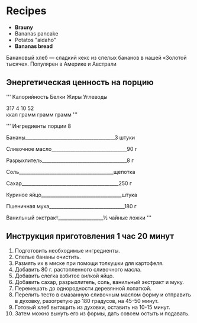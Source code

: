 # Recipes

- **Brauny**
- Bananas pancake
- Potatos "aidaho"
- **Bananas bread**

Банановый хлеб — сладкий кекс из спелых бананов в нашей «Золотой тысяче».
Популярен в Америке и Австрали

## **Энергетическая ценность на порцию**
''' 
Калорийность    Белки    Жиры    Углеводы  

317             4        10      52  
   ккал        грамм     грамм      грамм
'''

'''
 Ингредиенты                                 порции  8

Бананы______________________________________3 штуки  

Сливочное масло________________________________90 г  

Разрыхлитель____________________________________8 г  

Соль________________________________________щепотка  

Сахар_________________________________________250 г  

Куриное яйцо__________________________________штука  

Пшеничная мука________________________________180 г  

Ванильный экстракт___________________½ чайные ложки
'''  

## **Инструкция приготовления**                     1 час 20 минут
1. Подготовить необходимые ингредиенты.  
2. Спелые бананы очистить.  
3. Размять их в миске при помощи толкушки для картофеля.  
4. Добавить 80 г. растопленного сливочного масла.  
5. Добавить слегка взбитое вилкой яйцо.  
6. Добавить сахар, разрыхлитель, соль, ванильный экстракт и муку.  
7. Перемешать до однородности деревянной лопаткой.  
8. Перелить тесто в смазанную сливочным маслом
 форму и отправить в духовку, разогретую до 180 градусов, на 45-50 минут.  
9. Готовый хлеб вытащить из духовки, оставить на 10-15 минут.  
10. Затем можно вынуть его из формы, дать совсем остыть и подавать.
